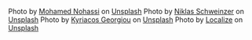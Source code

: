 Photo by <a href="https://unsplash.com/@coopery?utm_content=creditCopyText&utm_medium=referral&utm_source=unsplash">Mohamed Nohassi</a> on <a href="https://unsplash.com/photos/man-surfing-near-land-vOdYauqVTVw?utm_content=creditCopyText&utm_medium=referral&utm_source=unsplash">Unsplash</a>
Photo by <a href="https://unsplash.com/@nelebki?utm_content=creditCopyText&utm_medium=referral&utm_source=unsplash">Niklas Schweinzer</a> on <a href="https://unsplash.com/photos/a-decorative-fountain-in-the-middle-of-a-courtyard-VqouWpsuziE?utm_content=creditCopyText&utm_medium=referral&utm_source=unsplash">Unsplash</a>
Photo by <a href="https://unsplash.com/@koullislp?utm_content=creditCopyText&utm_medium=referral&utm_source=unsplash">Kyriacos Georgiou</a> on <a href="https://unsplash.com/photos/a-blue-alley-with-potted-plants-and-a-bench-CMmgfHQiYsc?utm_content=creditCopyText&utm_medium=referral&utm_source=unsplash">Unsplash</a>
Photo by <a href="https://unsplash.com/@localize?utm_content=creditCopyText&utm_medium=referral&utm_source=unsplash">Localize</a> on <a href="https://unsplash.com/photos/a-large-ornate-room-with-candles-jD8ahQECGFI?utm_content=creditCopyText&utm_medium=referral&utm_source=unsplash">Unsplash</a>
